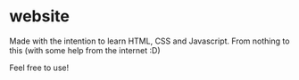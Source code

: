 # website
Made with the intention to learn HTML, CSS and Javascript. From nothing to this (with some help from the internet :D)

Feel free to use!
